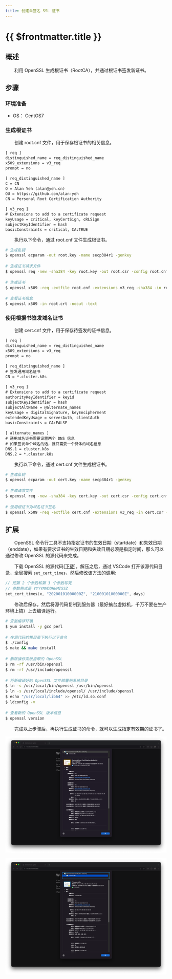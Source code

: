 ```yaml
---
title: 创建自签名 SSL 证书
---
```


# {{ $frontmatter.title }}
## 概述
&emsp;&emsp;利用 OpenSSL 生成根证书（RootCA），并通过根证书签发新证书。

## 步骤
### 环境准备
- OS： CentOS7

### 生成根证书
&emsp;&emsp;创建 root.cnf 文件，用于保存根证书的相关信息。

```
[ req ]
distinguished_name = req_distinguished_name
x509_extensions = v3_req
prompt = no

[ req_distinguished_name ]
C = CN
O = Alan Yeh (alan@yeh.cn)
OU = https://github.com/alan-yeh
CN = Personal Root Certification Authority

[ v3_req ]
# Extensions to add to a certificate request
keyUsage = critical, keyCertSign, cRLSign
subjectKeyIdentifier = hash
basicConstraints = critical, CA:TRUE
```

&emsp;&emsp;执行以下命令，通过 root.cnf 文件生成根证书。

```bash
# 生成私钥
$ openssl ecparam -out root.key -name secp384r1 -genkey

# 生成证书请求文件
$ openssl req -new -sha384 -key root.key -out root.csr -config root.cnf

# 生成证书
$ openssl x509 -req -extfile root.cnf -extensions v3_req -sha384 -in root.csr -signkey root.key -out root.crt

# 查看证书信息
$ openssl x509 -in root.crt -noout -text
```

### 使用根据书签发域名证书
&emsp;&emsp;创建 cert.cnf 文件，用于保存待签发的证书信息。

```
[ req ]
distinguished_name = req_distinguished_name
x509_extensions = v3_req
prompt = no

[ req_distinguished_name ]
# 签发通用域名证书
CN = *.cluster.k8s

[ v3_req ]
# Extensions to add to a certificate request
authorityKeyIdentifier = keyid
subjectKeyIdentifier = hash
subjectAltName = @alternate_names
keyUsage = digitalSignature, keyEncipherment
extendedKeyUsage = serverAuth, clientAuth
basicConstraints = CA:FALSE

[ alternate_names ]
# 通用域名证书需要设置两个 DNS 信息
# 如果签发单个域名的话，就只需要一个具体的域名信息
DNS.1 = cluster.k8s
DNS.2 = *.cluster.k8s
```

&emsp;&emsp;执行以下命令，通过 cert.cnf 文件生成根证书。

```bash
# 生成私钥
$ openssl ecparam -out cert.key -name secp384r1 -genkey

# 生成请求文件
$ openssl req -new -sha384 -key cert.key -out cert.csr -config cert.cnf

# 使用根证书为域名证书签名
$ openssl x509 -req -extfile cert.cnf -extensions v3_req -in cert.csr -CA root.crt -CAkey root.key -CAcreateserial -out cert.pem -days 730 -sha384
```

## 扩展
&emsp;&emsp;OpenSSL 命令行工具不支持指定证书的生效日期（startdate）和失效日期（enddate），如果有要求证书的生效日期和失效日期必须是指定时间，那么可以通过修改 OpenSSL 的源代码来完成。

&emsp;&emsp;下载 OpenSSL 的源代码[[下载](https://github.com/openssl/openssl/archive/refs/tags/OpenSSL_1_1_1o.zip)]，解压之后，通过 VSCode 打开该源代码目录，全局搜索 `set_cert_times`，然后修改该方法的调用:

```c
// 把第 2 个参数和第 3 个参数写死
// 参数格式是 YYYYMMDDHHMISSZ
set_cert_times(x, "20200101000000Z", "21000101000000Z", days)
```

&emsp;&emsp;修改后保存，然后将源代码复制到服务器（最好搞台虚拟机，千万不要在生产环境上搞）上去编译运行。

```bash
# 安装编译环境
$ yum install -y gcc perl

# 在源代码的根目录下执行以下命令
$ ./config
$ make && make install

# 删除操作系统自带的 OpenSSL
$ rm -rf /usr/bin/openssl
$ rm -rf /usr/include/openssl

# 将新编译好的 OpenSSL 文件部署到系统目录
$ ln -s /usr/local/bin/openssl /usr/bin/openssl
$ ln -s /usr/local/include/openssl/ /usr/include/openssl
$ echo "/usr/local/lib64" >> /etc/ld.so.conf
$ ldconfig -v

# 查看新的 OpenSSL 版本信息
$ openssl version
```

&emsp;&emsp;完成以上步骤后，再执行生成证书的命令，就可以生成指定有效期的证书了。

![](./assets/ssl_01.png)

![](./assets/ssl_02.png)